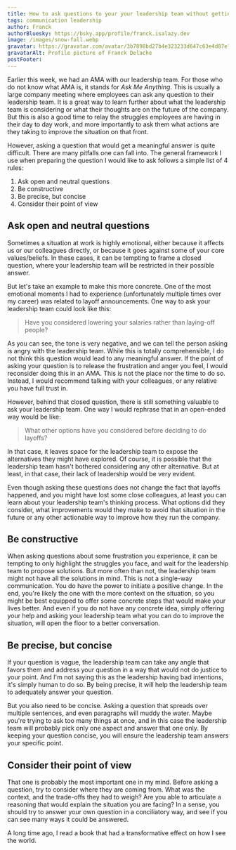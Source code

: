 ```yaml
---
title: How to ask questions to your your leadership team without getting fired?
tags: communication leadership
author: Franck
authorBluesky: https://bsky.app/profile/franck.isalazy.dev
image: /images/snow-fall.webp
gravatar: https://gravatar.com/avatar/3b7898bd27b4e323233d647c63e4d87e?size=150
gravatarAlt: Profile picture of Franck Delache
postFooter:
---
```


Earlier this week, we had an AMA with our leadership team. For those who do not know what AMA is, it stands for _Ask Me Anything_.
This is usually a large company meeting where employees can ask any question to their leadership team.
It is a great way to learn further about what the leadership team is considering or what their thoughts are on the future of the company.
But this is also a good time to relay the struggles employees are having in their day to day work,
 and more importantly to ask them what actions are they taking to improve the situation on that front.

However, asking a question that would get a meaningful answer is quite difficult.
There are many pitfalls one can fall into. The general framework I use when preparing the question I would like to ask follows a simple list of 4 rules:
1. Ask open and neutral questions
2. Be constructive
3. Be precise, but concise
4. Consider their point of view

## Ask open and neutral questions

Sometimes a situation at work is highly emotional, either because it affects us or our colleagues directly, or because it goes against some of your core values/beliefs. In these cases, it can be tempting to frame a closed question, where your leadership team will be restricted in their possible answer.

But let's take an example to make this more concrete. One of the most emotional moments I had to experience (unfortunately multiple times over my career) was related to layoff announcements. One way to ask your leadership team could look like this:
> Have you considered lowering your salaries rather than laying-off people?

As you can see, the tone is very negative, and we can tell the person asking is angry with the leadership team. While this is totally comprehensible, I do not think this question would lead to any meaningful answer. If the point of asking your question is to release the frustration and anger you feel, I would reconsider doing this in an AMA. This is not the place nor the time to do so. Instead, I would recommend talking with your colleagues, or any relative you have full trust in.

However, behind that closed question, there is still something valuable to ask your leadership team. One way I would rephrase that in an open-ended way would be like:
> What other options have you considered before deciding to do layoffs?

In that case, it leaves space for the leadership team to expose the alternatives they might have explored. Of course, it is possible that the leadership team hasn't bothered considering any other alternative. But at least, in that case, their lack of leadership would be very evident.

Even though asking these questions does not change the fact that layoffs happened, and you might have lost some close colleagues, at least you can learn about your leadership team's thinking process. What options did they consider, what improvements would they make to avoid that situation in the future or any other actionable way to improve how they run the company.

## Be constructive

When asking questions about some frustration you experience, it can be tempting to only highlight the struggles you face, and wait for the leadership team to propose solutions. But more often than not, the leadership team might not have all the solutions in mind. This is not a single-way communication. You do have the power to initiate a positive change. In the end, you're likely the one with the more context on the situation, so you might be best equipped to offer some concrete steps that would make your lives better. And even if you do not have any concrete idea, simply offering your help and asking your leadership team what you can do to improve the situation, will open the floor to a better conversation.

## Be precise, but concise

If your question is vague, the leadership team can take any angle that favors them and address your question in a way that would not do justice to your point. And I'm not saying this as the leadership having bad intentions, it's simply human to do so. By being precise, it will help the leadership team to adequately answer your question.

But you also need to be concise. Asking a question that spreads over multiple sentences, and even paragraphs will muddy the water. Maybe you're trying to ask too many things at once, and in this case the leadership team will probably pick only one aspect and answer that one only. By keeping your question concise, you will ensure the leadership team answers your specific point.

## Consider their point of view

That one is probably the most important one in my mind. Before asking a question, try to consider where they are coming from. What was the context, and the trade-offs they had to weigh? Are you able to articulate a reasoning that would explain the situation you are facing? In a sense, you should try to answer your own question in a conciliatory way, and see if you can see many ways it could be answered.

A long time ago, I read a book that had a transformative effect on how I see the world.
